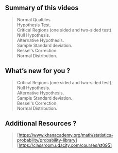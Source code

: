 ## Summary of this videos

> Normal Qualtiles.<br>
> Hypothesis Test.<br>
> Critical Regions (one sided and two-sided test).<br>
> Null Hypothesis.<br>
> Alternative Hypothesis.<br>
> Sample Standard deviation.<br>
> Bessel's Correction.<br>
> Normal Distribution.<br>



## What’s new for you ?

> Critical Regions (one sided and two-sided test).<br>
> Null Hypothesis.<br>
> Alternative Hypothesis.<br>
> Sample Standard deviation.<br>
> Bessel's Correction.<br>
> Normal Distribution.<br>


## Additional Resources ? 

> [https://www.khanacademy.org/math/statistics-probability/probability-library]
> [https://classroom.udacity.com/courses/st095]
